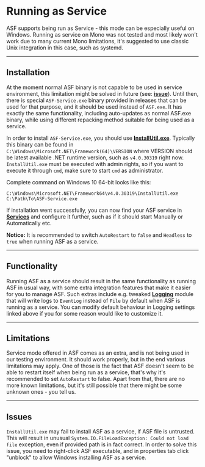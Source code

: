 # Running as Service

ASF supports being run as Service - this mode can be especially useful on Windows. Running as service on Mono was not tested and most likely won't work due to many current Mono limitations, it's suggested to use classic Unix integration in this case, such as systemd.

---

## Installation

At the moment normal ASF binary is not capable to be used in service environment, this limitation might be solved in future (see: **[issue](https://github.com/Fody/Costura/issues/164)**). Until then, there is special ```ASF-Service.exe``` binary provided in releases that can be used for that purpose, and it should be used instead of ```ASF.exe```. It has exactly the same functionality, including auto-updates as normal ASF.exe binary, while using different repacking method suitable for being used as a service.

In order to install ```ASF-Service.exe```, you should use **[InstallUtil.exe](https://msdn.microsoft.com/library/50614e95(v=vs.110).aspx)**. Typically this binary can be found in ```C:\Windows\Microsoft.NET\Framework(64)\VERSION``` where VERSION should be latest available .NET runtime version, such as ```v4.0.30319``` right now. ```InstallUtil.exe``` must be executed with admin rights, so if you want to execute it through ```cmd```, make sure to start ```cmd``` as administrator.

Complete command on Windows 10 64-bit looks like this:

```
C:\Windows\Microsoft.NET\Framework64\v4.0.30319\InstallUtil.exe C:\Path\To\ASF-Service.exe
```

If installation went successfully, you can now find your ASF service in **[Services](https://msdn.microsoft.com/library/d56de412(v=vs.110).aspx)** and configure it further, such as if it should start Manually or Automatically etc.

**Notice:** It is recommended to switch ```AutoRestart``` to ```false``` and ```Headless``` to ```true``` when running ASF as a service.

---

## Functionality

Running ASF as a service should result in the same functionality as running ASF in usual way, with some extra integration features that make it easier for you to manage ASF. Such extras include e.g. tweaked **[Logging](https://github.com/JustArchi/ArchiSteamFarm/wiki/Logging)** module that will write logs to ```EventLog``` instead of ```File``` by default when ASF is running as a service. You can modify default behaviour in Logging settings linked above if you for some reason would like to customize it.

---

## Limitations

Service mode offered in ASF comes as an extra, and is not being used in our testing environment. It should work properly, but in the end various limitations may apply. One of those is the fact that ASF doesn't seem to be able to restart itself when being run as a service, that's why it's recommended to set ```AutoRestart``` to false. Apart from that, there are no more known limitations, but it's still possible that there might be some unknown ones - you tell us.

---

## Issues

```InstallUtil.exe``` may fail to install ASF as a service, if ASF file is untrusted. This will result in unusual ```System.IO.FileLoadException: Could not load file``` exception, even if provided path is in fact correct. In order to solve this issue, you need to right-click ASF executable, and in properties tab click "unblock" to allow Windows installing ASF as a service.